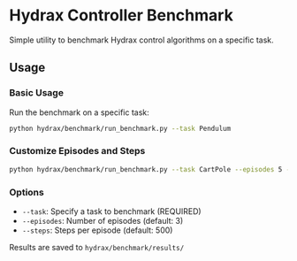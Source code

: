 # Hydrax Controller Benchmark

Simple utility to benchmark Hydrax control algorithms on a specific task.

## Usage

### Basic Usage

Run the benchmark on a specific task:

```bash
python hydrax/benchmark/run_benchmark.py --task Pendulum
```

### Customize Episodes and Steps

```bash
python hydrax/benchmark/run_benchmark.py --task CartPole --episodes 5 --steps 1000
```

### Options

- `--task`: Specify a task to benchmark (REQUIRED)
- `--episodes`: Number of episodes (default: 3) 
- `--steps`: Steps per episode (default: 500)

Results are saved to `hydrax/benchmark/results/`